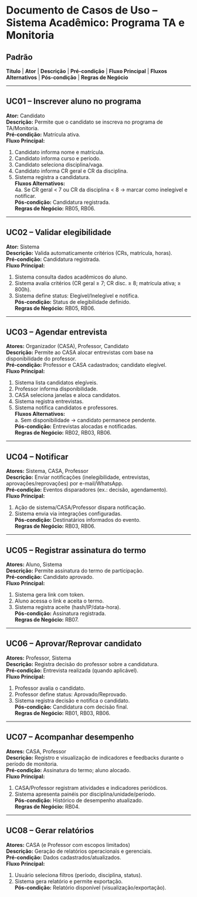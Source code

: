 # Documento de Casos de Uso – Sistema Acadêmico: Programa TA e Monitoria

## Padrão
**Título** | **Ator** | **Descrição** | **Pré-condição** | **Fluxo Principal** | **Fluxos Alternativos** | **Pós-condição** | **Regras de Negócio**

---

## UC01 – Inscrever aluno no programa
**Ator:** Candidato  
**Descrição:** Permite que o candidato se inscreva no programa de TA/Monitoria.  
**Pré-condição:** Matrícula ativa.  
**Fluxo Principal:**  
1. Candidato informa nome e matrícula.  
2. Candidato informa curso e período.  
3. Candidato seleciona disciplina/vaga.  
4. Candidato informa CR geral e CR da disciplina.  
5. Sistema registra a candidatura.  
**Fluxos Alternativos:**  
4a. Se CR geral < 7 ou CR da disciplina < 8 → marcar como inelegível e notificar.  
**Pós-condição:** Candidatura registrada.  
**Regras de Negócio:** RB05, RB06.

---

## UC02 – Validar elegibilidade
**Ator:** Sistema  
**Descrição:** Valida automaticamente critérios (CRs, matrícula, horas).  
**Pré-condição:** Candidatura registrada.  
**Fluxo Principal:**  
1. Sistema consulta dados acadêmicos do aluno.  
2. Sistema avalia critérios (CR geral ≥ 7; CR disc. ≥ 8; matrícula ativa; ≥ 800h).  
3. Sistema define status: Elegível/Inelegível e notifica.  
**Pós-condição:** Status de elegibilidade definido.  
**Regras de Negócio:** RB05, RB06.

---

## UC03 – Agendar entrevista
**Atores:** Organizador (CASA), Professor, Candidato  
**Descrição:** Permite ao CASA alocar entrevistas com base na disponibilidade do professor.  
**Pré-condição:** Professor e CASA cadastrados; candidato elegível.  
**Fluxo Principal:**  
1. Sistema lista candidatos elegíveis.  
2. Professor informa disponibilidade.  
3. CASA seleciona janelas e aloca candidatos.  
4. Sistema registra entrevistas.  
5. Sistema notifica candidatos e professores.  
**Fluxos Alternativos:**  
a. Sem disponibilidade → candidato permanece pendente.  
**Pós-condição:** Entrevistas alocadas e notificadas.  
**Regras de Negócio:** RB02, RB03, RB06.

---

## UC04 – Notificar
**Atores:** Sistema, CASA, Professor  
**Descrição:** Enviar notificações (inelegibilidade, entrevistas, aprovações/reprovações) por e-mail/WhatsApp.  
**Pré-condição:** Eventos disparadores (ex.: decisão, agendamento).  
**Fluxo Principal:**  
1. Ação de sistema/CASA/Professor dispara notificação.  
2. Sistema envia via integrações configuradas.  
**Pós-condição:** Destinatários informados do evento.  
**Regras de Negócio:** RB03, RB06.

---

## UC05 – Registrar assinatura do termo
**Atores:** Aluno, Sistema  
**Descrição:** Permite assinatura do termo de participação.  
**Pré-condição:** Candidato aprovado.  
**Fluxo Principal:**  
1. Sistema gera link com token.  
2. Aluno acessa o link e aceita o termo.  
3. Sistema registra aceite (hash/IP/data-hora).  
**Pós-condição:** Assinatura registrada.  
**Regras de Negócio:** RB07.

---

## UC06 – Aprovar/Reprovar candidato
**Atores:** Professor, Sistema  
**Descrição:** Registra decisão do professor sobre a candidatura.  
**Pré-condição:** Entrevista realizada (quando aplicável).  
**Fluxo Principal:**  
1. Professor avalia o candidato.  
2. Professor define status: Aprovado/Reprovado.  
3. Sistema registra decisão e notifica o candidato.  
**Pós-condição:** Candidatura com decisão final.  
**Regras de Negócio:** RB01, RB03, RB06.

---

## UC07 – Acompanhar desempenho
**Atores:** CASA, Professor  
**Descrição:** Registro e visualização de indicadores e feedbacks durante o período de monitoria.  
**Pré-condição:** Assinatura do termo; aluno alocado.  
**Fluxo Principal:**  
1. CASA/Professor registram atividades e indicadores periódicos.  
2. Sistema apresenta painéis por disciplina/unidade/período.  
**Pós-condição:** Histórico de desempenho atualizado.  
**Regras de Negócio:** RB04.

---

## UC08 – Gerar relatórios
**Atores:** CASA (e Professor com escopos limitados)  
**Descrição:** Geração de relatórios operacionais e gerenciais.  
**Pré-condição:** Dados cadastrados/atualizados.  
**Fluxo Principal:**  
1. Usuário seleciona filtros (período, disciplina, status).  
2. Sistema gera relatório e permite exportação.  
**Pós-condição:** Relatório disponível (visualização/exportação).

